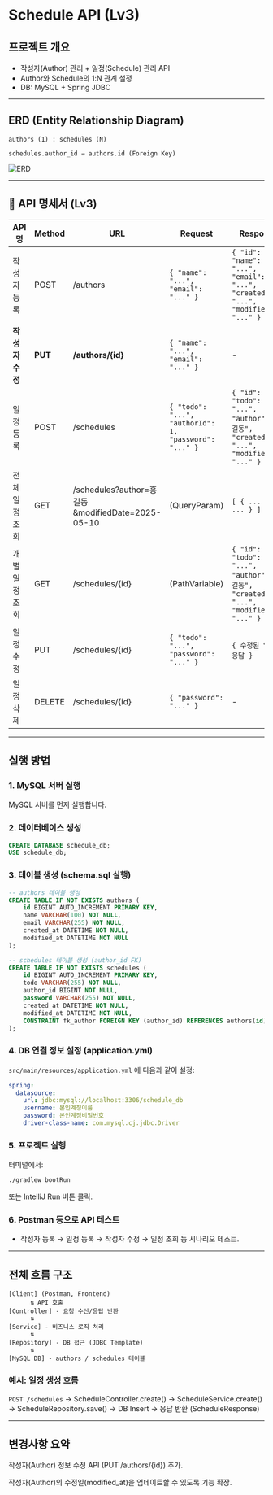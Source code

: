 
# Schedule API (Lv3)

##  프로젝트 개요

* 작성자(Author) 관리 + 일정(Schedule) 관리 API
* Author와 Schedule의 1\:N 관계 설정
* DB: MySQL + Spring JDBC

---

##  ERD (Entity Relationship Diagram)

```
authors (1) : schedules (N)

schedules.author_id → authors.id (Foreign Key)
```

![ERD](https://github.com/user-attachments/assets/cfcb825d-706a-4336-b4ab-ccbccbe37368)

---

## 📑 API 명세서 (Lv3)

| API 명      | Method  | URL                                            | Request                                               | Response                                                                               | 상태코드           |
| ---------- | ------- | ---------------------------------------------- | ----------------------------------------------------- | -------------------------------------------------------------------------------------- | -------------- |
| 작성자 등록     | POST    | /authors                                       | `{ "name": "...", "email": "..." }`                   | `{ "id": 1, "name": "...", "email": "...", "createdAt": "...", "modifiedAt": "..." }`  | 201 Created    |
| **작성자 수정** | **PUT** | **/authors/{id}**                              | `{ "name": "...", "email": "..." }`                   | -                                                                                      | 200 OK         |
| 일정 등록      | POST    | /schedules                                     | `{ "todo": "...", "authorId": 1, "password": "..." }` | `{ "id": 1, "todo": "...", "author": "홍길동", "createdAt": "...", "modifiedAt": "..." }` | 201 Created    |
| 전체 일정 조회   | GET     | /schedules?author=홍길동\&modifiedDate=2025-05-10 | (QueryParam)                                          | `[ { ... }, { ... } ]`                                                                 | 200 OK         |
| 개별 일정 조회   | GET     | /schedules/{id}                                | (PathVariable)                                        | `{ "id": 1, "todo": "...", "author": "홍길동", "createdAt": "...", "modifiedAt": "..." }` | 200 OK         |
| 일정 수정      | PUT     | /schedules/{id}                                | `{ "todo": "...", "password": "..." }`                | `{ 수정된 일정 응답 }`                                                                        | 200 OK         |
| 일정 삭제      | DELETE  | /schedules/{id}                                | `{ "password": "..." }`                               | -                                                                                      | 204 No Content |

---

##  실행 방법

### 1. MySQL 서버 실행

MySQL 서버를 먼저 실행합니다.

### 2. 데이터베이스 생성

```sql
CREATE DATABASE schedule_db;
USE schedule_db;
```

### 3. 테이블 생성 (schema.sql 실행)

```sql
-- authors 테이블 생성
CREATE TABLE IF NOT EXISTS authors (
    id BIGINT AUTO_INCREMENT PRIMARY KEY,
    name VARCHAR(100) NOT NULL,
    email VARCHAR(255) NOT NULL,
    created_at DATETIME NOT NULL,
    modified_at DATETIME NOT NULL
);

-- schedules 테이블 생성 (author_id FK)
CREATE TABLE IF NOT EXISTS schedules (
    id BIGINT AUTO_INCREMENT PRIMARY KEY,
    todo VARCHAR(255) NOT NULL,
    author_id BIGINT NOT NULL,
    password VARCHAR(255) NOT NULL,
    created_at DATETIME NOT NULL,
    modified_at DATETIME NOT NULL,
    CONSTRAINT fk_author FOREIGN KEY (author_id) REFERENCES authors(id)
);
```

### 4. DB 연결 정보 설정 (application.yml)

`src/main/resources/application.yml` 에 다음과 같이 설정:

```yaml
spring:
  datasource:
    url: jdbc:mysql://localhost:3306/schedule_db
    username: 본인계정이름
    password: 본인계정비밀번호
    driver-class-name: com.mysql.cj.jdbc.Driver
```

### 5. 프로젝트 실행

터미널에서:

```bash
./gradlew bootRun
```

또는 IntelliJ Run 버튼 클릭.

### 6. Postman 등으로 API 테스트

* 작성자 등록 → 일정 등록 → 작성자 수정 → 일정 조회 등 시나리오 테스트.

---

## 전체 흐름 구조

```
[Client] (Postman, Frontend)
      ⇅ API 호출
[Controller] - 요청 수신/응답 반환
      ⇅
[Service] - 비즈니스 로직 처리
      ⇅
[Repository] - DB 접근 (JDBC Template)
      ⇅
[MySQL DB] - authors / schedules 테이블
```

### 예시: 일정 생성 흐름

`POST /schedules`
→ ScheduleController.create()
→ ScheduleService.create()
→ ScheduleRepository.save()
→ DB Insert
→ 응답 반환 (ScheduleResponse)

---

##  변경사항 요약

작성자(Author) 정보 수정 API (PUT /authors/{id}) 추가.

작성자(Author)의 수정일(modified_at)을 업데이트할 수 있도록 기능 확장.


